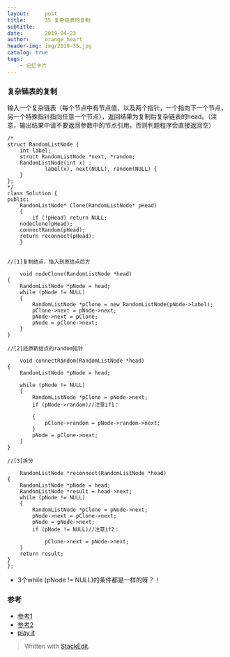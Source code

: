```yaml
---
layout:     post
title:      35 复杂链表的复制
subtitle:  
date:       2019-04-23
author:     orange_heart
header-img: img/2019-35.jpg
catalog: true
tags:
    - 记忆卡片
---
```


### 复杂链表的复制


输入一个复杂链表（每个节点中有节点值，以及两个指针，一个指向下一个节点，另一个特殊指针指向任意一个节点），返回结果为复制后复杂链表的head。（注意，输出结果中请不要返回参数中的节点引用，否则判题程序会直接返回空）

```objc
/*
struct RandomListNode {
    int label;
    struct RandomListNode *next, *random;
    RandomListNode(int x) :
            label(x), next(NULL), random(NULL) {
    }
};
*/
class Solution {
public:
    RandomListNode* Clone(RandomListNode* pHead)
    {
        if (!pHead) return NULL;
    nodeClone(pHead);
    connectRandom(pHead);
    return reconnect(pHead);
    }
     
     
//[1]复制结点，插入到原结点后方  

    void nodeClone(RandomListNode *head)
{
    RandomListNode *pNode = head;
    while (pNode != NULL)
    {
        RandomListNode *pClone = new RandomListNode(pNode->label);
        pClone->next = pNode->next;
        pNode->next = pClone;
        pNode = pClone->next;
    }
}
 
//[2]还原新结点的random指针  

    void connectRandom(RandomListNode *head)
{
    RandomListNode *pNode = head;
     
    while (pNode != NULL)
    {
        RandomListNode *pClone = pNode->next;
        if (pNode->random)//注意if1：  
        
        {
            pClone->random = pNode->random->next;
        }
        pNode = pClone->next;
    }
}
 
//[3]拆分  

    RandomListNode *reconnect(RandomListNode *head)
{
    RandomListNode *pNode = head;
    RandomListNode *result = head->next;
    while (pNode != NULL)
    {
        RandomListNode *pClone = pNode->next;
        pNode->next = pClone->next;
        pNode = pNode->next;
        if (pNode != NULL)//注意if2：  
        
            pClone->next = pNode->next;
    }
    return result;
}
};
```

 - 3个while (pNode != NULL)的条件都是一样的呀？！

### 参考

- [参考1](https://github.com/zhedahht/CodingInterviewChinese2)
- [参考2](https://github.com/gatieme/CodingInterviews)
- [play it](https://www.nowcoder.com/practice/f836b2c43afc4b35ad6adc41ec941dba?tpId=13&tqId=11178&tPage=2&rp=1&ru=/ta/coding-interviews&qru=/ta/coding-interviews/question-ranking)


> Written with [StackEdit](https://stackedit.io/).

<head>
    <script src="https://cdn.mathjax.org/mathjax/latest/MathJax.js?config=TeX-AMS-MML_HTMLorMML" type="text/javascript"></script>
    <script type="text/x-mathjax-config">
        MathJax.Hub.Config({
            tex2jax: {
            skipTags: ['script', 'noscript', 'style', 'textarea', 'pre'],
            inlineMath: [['$','$']]
            }
        });
    </script>
</head>
<!--stackedit_data:
eyJoaXN0b3J5IjpbMTcyNzk0MDc4LDE2MzE5NzI1MjMsMTI2OT
UzMjUwNSwtMTIyOTMyODIyOF19
-->